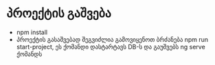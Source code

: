 # პროექტის გაშვება

- npm install
- პროექტის გასაშვებად შეგვიძლია გამოვიყენოთ ბრძანება npm run start-project, ეს ქომანდი დასტარტავს DB-ს და გაუშვებს ng serve ქომანდს

